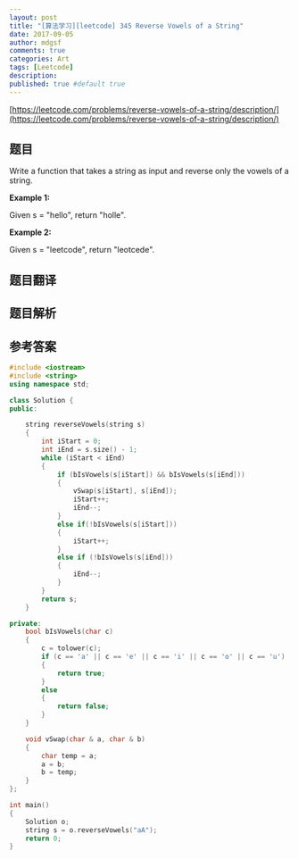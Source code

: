 ```yaml
---
layout: post
title: "[算法学习][leetcode] 345 Reverse Vowels of a String"
date: 2017-09-05
author: mdgsf
comments: true
categories: Art
tags: [Leetcode]
description:
published: true #default true
---
```


[https://leetcode.com/problems/reverse-vowels-of-a-string/description/](https://leetcode.com/problems/reverse-vowels-of-a-string/description/)

## 题目

Write a function that takes a string as input and reverse only the vowels of a string.

**Example 1:**

Given s = "hello", return "holle".

**Example 2:**

Given s = "leetcode", return "leotcede".

## 题目翻译

## 题目解析

## 参考答案

```c++
#include <iostream>
#include <string>
using namespace std;

class Solution {
public:

    string reverseVowels(string s)
    {
        int iStart = 0;
        int iEnd = s.size() - 1;
        while (iStart < iEnd)
        {
            if (bIsVowels(s[iStart]) && bIsVowels(s[iEnd]))
            {
                vSwap(s[iStart], s[iEnd]);
                iStart++;
                iEnd--;
            }
            else if(!bIsVowels(s[iStart]))
            {
                iStart++;
            }
            else if (!bIsVowels(s[iEnd]))
            {
                iEnd--;
            }
        }
        return s;
    }

private:
    bool bIsVowels(char c)
    {
        c = tolower(c);
        if (c == 'a' || c == 'e' || c == 'i' || c == 'o' || c == 'u')
        {
            return true;
        }
        else
        {
            return false;
        }
    }

    void vSwap(char & a, char & b)
    {
        char temp = a;
        a = b;
        b = temp;
    }
};

int main()
{
    Solution o;
    string s = o.reverseVowels("aA");
    return 0;
}
```
